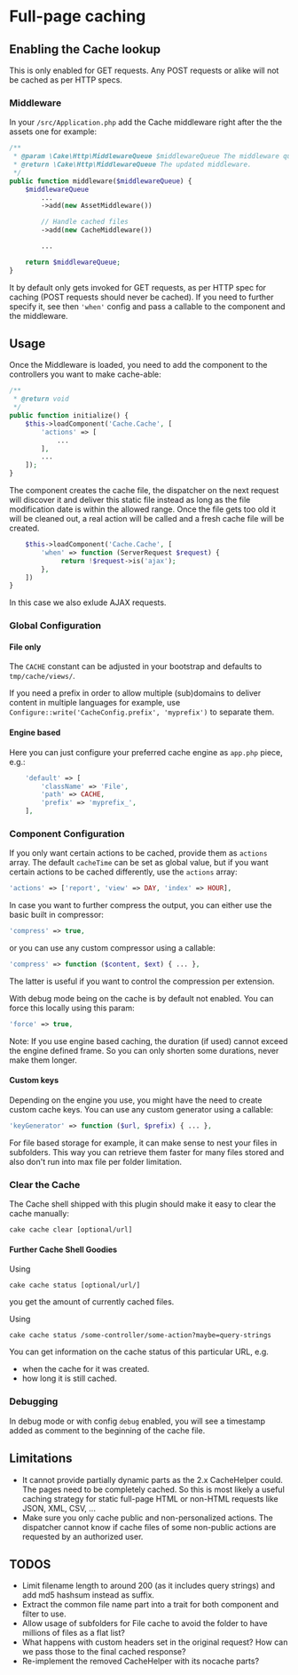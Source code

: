 # Full-page caching

## Enabling the Cache lookup

This is only enabled for GET requests.
Any POST requests or alike will not be cached as per HTTP specs.

### Middleware
In your `/src/Application.php` add the Cache middleware right after the the assets one for example:
```php
/**
 * @param \Cake\Http\MiddlewareQueue $middlewareQueue The middleware queue to setup.
 * @return \Cake\Http\MiddlewareQueue The updated middleware.
 */
public function middleware($middlewareQueue) {
    $middlewareQueue
        ...
        ->add(new AssetMiddleware())

        // Handle cached files
        ->add(new CacheMiddleware())

        ...

    return $middlewareQueue;
}
```

It by default only gets invoked for GET requests, as per HTTP spec for caching (POST requests should never be cached).
If you need to further specify it, see then `'when'` config and pass a callable to the component and the middleware.

## Usage
Once the Middleware is loaded, you need to add the component to the controllers you want to make cache-able:
```php
/**
 * @return void
 */
public function initialize() {
    $this->loadComponent('Cache.Cache', [
        'actions' => [
            ...
        ],
        ...
    ]);
}
```

The component creates the cache file, the dispatcher on the next request will discover it and deliver this static file instead as long
as the file modification date is within the allowed range.
Once the file gets too old it will be cleaned out, a real action will be called and a fresh cache file will be created.

```php
    $this->loadComponent('Cache.Cache', [
        'when' => function (ServerRequest $request) {
             return !$request->is('ajax');
        },
    ])
}
```
In this case we also exlude AJAX requests.


### Global Configuration

#### File only
The `CACHE` constant can be adjusted in your bootstrap and defaults to `tmp/cache/views/`.

If you need a prefix in order to allow multiple (sub)domains to deliver content in multiple languages for example, use
 `Configure::write('CacheConfig.prefix', 'myprefix')` to separate them.

#### Engine based
Here you can just configure your preferred cache engine as `app.php` piece, e.g.:
```php
    'default' => [
        'className' => 'File',
        'path' => CACHE,
        'prefix' => 'myprefix_',
    ],
```

### Component Configuration
If you only want certain actions to be cached, provide them as `actions` array.
The default `cacheTime` can be set as global value, but if you want certain actions to be cached differently, use the `actions` array:
```php
'actions' => ['report', 'view' => DAY, 'index' => HOUR],
```

In case you want to further compress the output, you can either use the basic built in compressor:
```php
'compress' => true,
```
or you can use any custom compressor using a callable:
```php
'compress' => function ($content, $ext) { ... },
```
The latter is useful if you want to control the compression per extension.

With debug mode being on the cache is by default not enabled. You can force this locally using this param:
```php
'force' => true,
```

Note: If you use engine based caching, the duration (if used) cannot exceed the engine defined frame.
So you can only shorten some durations, never make them longer.

#### Custom keys
Depending on the engine you use, you might have the need to create custom cache keys.
You can use any custom generator using a callable:
```php
'keyGenerator' => function ($url, $prefix) { ... },
```
For file based storage for example, it can make sense to nest your files in subfolders.
This way you can retrieve them faster for many files stored and also don't run into
max file per folder limitation.

### Clear the Cache
The Cache shell shipped with this plugin should make it easy to clear the cache manually:
```
cake cache clear [optional/url]
```

#### Further Cache Shell Goodies
Using
```
cake cache status [optional/url/]
```
you get the amount of currently cached files.

Using
```
cake cache status /some-controller/some-action?maybe=query-strings
```
You can get information on the cache status of this particular URL, e.g.
- when the cache for it was created.
- how long it is still cached.

### Debugging
In debug mode or with config `debug` enabled, you will see a timestamp added as comment to the beginning of the cache file.

## Limitations
- It cannot provide partially dynamic parts as the 2.x CacheHelper could. The pages need to be completely cached.
So this is most likely a useful caching strategy for static full-page HTML or non-HTML requests like JSON, XML, CSV, ...
- Make sure you only cache public and non-personalized actions.
The dispatcher cannot know if cache files of some non-public actions are requested by an authorized user.

## TODOS
- Limit filename length to around 200 (as it includes query strings) and add md5 hashsum instead as suffix.
- Extract the common file name part into a trait for both component and filter to use.
- Allow usage of subfolders for File cache to avoid the folder to have millions of files as a flat list?
- What happens with custom headers set in the original request? How can we pass those to the final cached response?
- Re-implement the removed CacheHelper with its nocache parts?
